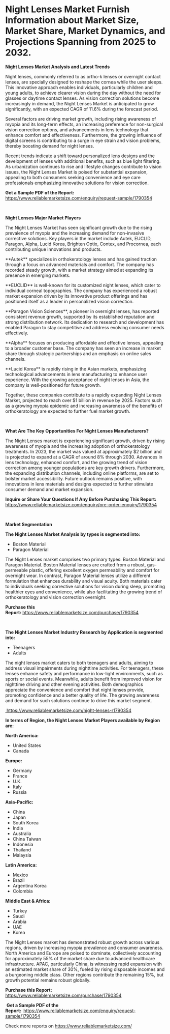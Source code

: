 <p><h1>Night Lenses Market Furnish Information about Market Size, Market Share, Market Dynamics, and Projections Spanning from 2025 to 2032.</h1></p><p><strong>Night Lenses Market Analysis and Latest Trends</strong></p>
<p><p>Night lenses, commonly referred to as ortho-k lenses or overnight contact lenses, are specially designed to reshape the cornea while the user sleeps. This innovative approach enables individuals, particularly children and young adults, to achieve clearer vision during the day without the need for glasses or daytime contact lenses. As vision correction solutions become increasingly in demand, the Night Lenses Market is anticipated to grow significantly, with an expected CAGR of 11.6% during the forecast period.</p><p>Several factors are driving market growth, including rising awareness of myopia and its long-term effects, an increasing preference for non-surgical vision correction options, and advancements in lens technology that enhance comfort and effectiveness. Furthermore, the growing influence of digital screens is contributing to a surge in eye strain and vision problems, thereby boosting demand for night lenses. </p><p>Recent trends indicate a shift toward personalized lens designs and the development of lenses with additional benefits, such as blue light filtering. As urbanization continues to rise and lifestyle changes contribute to vision issues, the Night Lenses Market is poised for substantial expansion, appealing to both consumers seeking convenience and eye care professionals emphasizing innovative solutions for vision correction.</p></p>
<p><strong>Get a Sample PDF of the Report:&nbsp;</strong> <a href="https://www.reliablemarketsize.com/enquiry/request-sample/1790354?utm_campaign=2478&utm_medium=2&utm_source=Github&utm_content=ia&utm_term=04042025&utm_id=night-lenses">https://www.reliablemarketsize.com/enquiry/request-sample/1790354</a></p>
<p>&nbsp;</p>
<p><strong>Night Lenses Major Market Players</strong></p>
<p><p>The Night Lenses Market has seen significant growth due to the rising prevalence of myopia and the increasing demand for non-invasive corrective solutions. Key players in the market include Autek, EUCLID, Paragon, Alpha, Lucid Korea, Brighten Optix, Contex, and Procornea, each contributing unique innovations and products.</p><p>**Autek** specializes in orthokeratology lenses and has gained traction through a focus on advanced materials and comfort. The company has recorded steady growth, with a market strategy aimed at expanding its presence in emerging markets.</p><p>**EUCLID** is well-known for its customized night lenses, which cater to individual corneal topographies. The company has experienced a robust market expansion driven by its innovative product offerings and has positioned itself as a leader in personalized vision correction.</p><p>**Paragon Vision Sciences**, a pioneer in overnight lenses, has reported consistent revenue growth, supported by its established reputation and strong distribution network. Its dedication to research and development has enabled Paragon to stay competitive and address evolving consumer needs effectively.</p><p>**Alpha** focuses on producing affordable and effective lenses, appealing to a broader customer base. The company has seen an increase in market share through strategic partnerships and an emphasis on online sales channels.</p><p>**Lucid Korea** is rapidly rising in the Asian markets, emphasizing technological advancements in lens manufacturing to enhance user experience. With the growing acceptance of night lenses in Asia, the company is well-positioned for future growth.</p><p>Together, these companies contribute to a rapidly expanding Night Lenses Market, projected to reach over $1 billion in revenue by 2025. Factors such as a growing myopia epidemic and increasing awareness of the benefits of orthokeratology are expected to further fuel market growth.</p></p>
<p>&nbsp;</p>
<p><strong>What Are The Key Opportunities For Night Lenses Manufacturers?</strong></p>
<p><p>The Night Lenses market is experiencing significant growth, driven by rising awareness of myopia and the increasing adoption of orthokeratology treatments. In 2023, the market was valued at approximately $2 billion and is projected to expand at a CAGR of around 8% through 2030. Advances in lens technology, enhanced comfort, and the growing trend of vision correction among younger populations are key growth drivers. Furthermore, the expanding distribution channels, including online platforms, are set to bolster market accessibility. Future outlook remains positive, with innovations in lens materials and designs expected to further stimulate consumer demand and market expansion.</p></p>
<p><strong>Inquire or Share Your Questions If Any Before Purchasing This Report:</strong> <a href="https://www.reliablemarketsize.com/enquiry/pre-order-enquiry/1790354?utm_campaign=2478&utm_medium=2&utm_source=Github&utm_content=ia&utm_term=04042025&utm_id=night-lenses">https://www.reliablemarketsize.com/enquiry/pre-order-enquiry/1790354</a></p>
<p>&nbsp;</p>
<p><strong>Market Segmentation</strong></p>
<p><strong>The Night Lenses Market Analysis by types is segmented into:</strong></p>
<p><ul><li>Boston Material</li><li>Paragon Material</li></ul></p>
<p><p>The Night Lenses market comprises two primary types: Boston Material and Paragon Material. Boston Material lenses are crafted from a robust, gas-permeable plastic, offering excellent oxygen permeability and comfort for overnight wear. In contrast, Paragon Material lenses utilize a different formulation that enhances durability and visual acuity. Both materials cater to individuals seeking corrective solutions for vision during sleep, promoting healthier eyes and convenience, while also facilitating the growing trend of orthokeratology and vision correction overnight.</p></p>
<p><strong>Purchase this Report:&nbsp;</strong><a href="https://www.reliablemarketsize.com/purchase/1790354?utm_campaign=2478&utm_medium=2&utm_source=Github&utm_content=ia&utm_term=04042025&utm_id=night-lenses">https://www.reliablemarketsize.com/purchase/1790354</a></p>
<p>&nbsp;</p>
<p><strong>The Night Lenses Market Industry Research by Application is segmented into:</strong></p>
<p><ul><li>Teenagers</li><li>Adults</li></ul></p>
<p><p>The night lenses market caters to both teenagers and adults, aiming to address visual impairments during nighttime activities. For teenagers, these lenses enhance safety and performance in low-light environments, such as sports or social events. Meanwhile, adults benefit from improved vision for nighttime driving and other evening activities. Both demographics appreciate the convenience and comfort that night lenses provide, promoting confidence and a better quality of life. The growing awareness and demand for such solutions continue to drive this market segment.</p></p>
<p><a href="https://www.reliablemarketsize.com/night-lenses-r1790354?utm_campaign=2478&utm_medium=2&utm_source=Github&utm_content=ia&utm_term=04042025&utm_id=night-lenses">&nbsp;https://www.reliablemarketsize.com/night-lenses-r1790354</a></p>
<p><strong>In terms of Region, the Night Lenses Market Players available by Region are:</strong></p>
<p>
    <p> <strong> North America: </strong>
        <ul>
            <li>United States</li>
            <li>Canada</li>
        </ul>
        </p> 
    <p> <strong> Europe: </strong>
        <ul>
            <li>Germany</li>
            <li>France</li>
            <li>U.K.</li>
            <li>Italy</li>
            <li>Russia</li>
        </ul>
        </p> 
    <p> <strong> Asia-Pacific: </strong>
        <ul>
            <li>China</li>
            <li>Japan</li>
            <li>South Korea</li>
            <li>India</li>
            <li>Australia</li>
            <li>China Taiwan</li>
            <li>Indonesia</li>
            <li>Thailand</li>
            <li>Malaysia</li>
        </ul>
        </p> 
    <p> <strong> Latin America: </strong>
        <ul>
            <li>Mexico</li>
            <li>Brazil</li>
            <li>Argentina Korea</li>
            <li>Colombia</li>
        </ul>
        </p> 
    <p> <strong> Middle East & Africa: </strong>
        <ul>
            <li>Turkey</li>
            <li>Saudi</li>
            <li>Arabia</li>
            <li>UAE</li>
            <li>Korea</li>
        </ul>
    </p>
    </p>
<p><p>The Night Lenses market has demonstrated robust growth across various regions, driven by increasing myopia prevalence and consumer awareness. North America and Europe are poised to dominate, collectively accounting for approximately 55% of the market share due to advanced healthcare infrastructure. APAC, particularly China, is witnessing rapid expansion with an estimated market share of 30%, fueled by rising disposable incomes and a burgeoning middle class. Other regions contribute the remaining 15%, but growth potential remains robust globally.</p></p>
<p><strong>Purchase this Report: </strong><a href="https://www.reliablemarketsize.com/purchase/1790354?utm_campaign=2478&utm_medium=2&utm_source=Github&utm_content=ia&utm_term=04042025&utm_id=night-lenses">https://www.reliablemarketsize.com/purchase/1790354</a></p>
<p>&nbsp;<strong>Get a Sample PDF of the Report:&nbsp;&nbsp;</strong><a href="https://www.reliablemarketsize.com/enquiry/request-sample/1790354?utm_campaign=2478&utm_medium=2&utm_source=Github&utm_content=ia&utm_term=04042025&utm_id=night-lenses">https://www.reliablemarketsize.com/enquiry/request-sample/1790354</a></p>
<p><strong></strong></p>
<p>Check more reports on <a href="https://www.reliablemarketsize.com/?utm_campaign=2478&utm_medium=2&utm_source=Github&utm_content=ia&utm_term=04042025&utm_id=night-lenses">https://www.reliablemarketsize.com/</a></p>